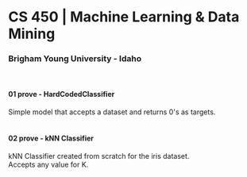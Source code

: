 # CS 450 | Machine Learning & Data Mining
### Brigham Young University - Idaho
<br>

#### 01 prove - HardCodedClassifier
Simple model that accepts a dataset and returns 0's as targets.
<br>
<br>

#### 02 prove - kNN Classifier
kNN Classifier created from scratch for the iris dataset. <br>
Accepts any value for K.
<br>
<br>

